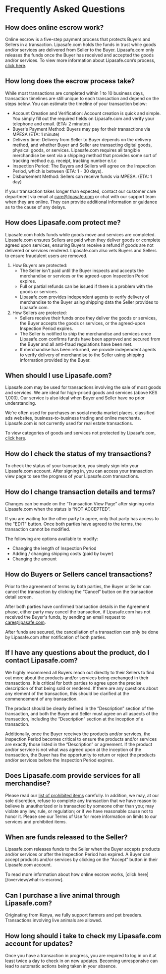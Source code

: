 # Frequently Asked Questions

## How does online escrow work?
Online escrow is a five-step payment process that protects Buyers and Sellers in a transaction. Lipasafe.com holds the funds in trust while goods and/or services are delivered from Seller to the Buyer. Lipasafe.com only releases the funds once the Buyer has received and accepted the goods and/or services. To view more information about Lipasafe.com’s process, [click here](/overview/how-it-works).

## How long does the escrow process take?
While most transactions are completed within 1 to 10 business days, transaction timelines are still unique to each transaction and depend on the steps below. You can estimate the timeline of your transaction below:

* Account Creation and Verification: Account creation is quick and simple. You simply fill out the required fields on Lipasafe.com and verify your telephone and email. (ETA: 2 minutes)
* Buyer's Payment Method: Buyers may pay for their transactions via MPESA  (ETA: 1 minute)
* Delivery time: Delivery from Seller to Buyer depends on the delivery method, and whether Buyer and Seller are transacting digital goods, physical goods, or services. Lipasafe.com requires all tangible merchandise be sent via a shipping method that provides some sort of tracking method e.g. receipt, tracking number e.t.c
* Inspection Period: The Buyers and Sellers will agree on the Inspection Period, which is between (ETA: 1 - 30 days).
* Disbursement Method: Sellers can receive funds via MPESA. (ETA: 1 day)

If your transaction takes longer than expected, contact our customer care department via email at care@lipasafe.com or chat with our support team when they are online. They can provide additional information or guidance as to the cause of any delays.

## How does Lipasafe.com protect me?
Lipasafe.com holds funds while goods move and services are completed. Lipasafe.com ensures Sellers are paid when they deliver goods or complete agreed upon services, ensuring Buyers receive a refund if goods are not delivered or services rendered. Lipasafe.com also vets Buyers and Sellers to ensure fraudulent users are removed.

1. How Buyers are protected:
    * The Seller isn't paid until the Buyer inspects and accepts the merchandise or services or the agreed-upon Inspection Period expires.
    * Full or partial refunds can be issued if there is a problem with the goods or services.
    * Lipasafe.com provides independent agents to verify delivery of merchandise to the Buyer using shipping data the Seller provides to Lipasafe.com.
2. How Sellers are protected:
    * Sellers receive their funds once they deliver the goods or services, the Buyer accepts the goods or services, or the agreed-upon Inspection Period expires.
    * The Seller is notified to ship the merchandise and services once Lipasafe.com confirms funds have been approved and secured from the Buyer and all anti-fraud regulations have been met.
    * If merchandise has been returned, we provide independent agents to verify delivery of merchandise to the Seller using shipping information provided by the Buyer.
    
## When should I use Lipasafe.com?
Lipasafe.com may be used for transactions involving the sale of most goods and services. We are ideal for high-priced goods and services (above KES 1,000). Our service is also ideal when Buyer and Seller have no prior understanding.

We’re often used for purchases on social media market places, classified ads websites, business-to-business trading and online merchants. Lipasafe.com is not currently used for real estate transactions.

To view categories of goods and services not protected by Lipasafe.com, [click here](/legal/prohibited-list).

## How do I check the status of my transactions?
To check the status of your transaction, you simply sign into your Lipasafe.com account. After signing in, you can access your transaction view page to see the progress of your Lipasafe.com transactions.

## How do I change transaction details and terms?
Changes can be made on the “Transaction View Page” after signing onto Lipasafe.com when the status is “NOT ACCEPTED”.

If you are waiting for the other party to agree, only that party has access to the "EDIT" button. Once both parties have agreed to the terms, the transaction cannot be modified.

The following are options available to modify:

* Changing the length of Inspection Period 
* Adding / changing shipping costs (paid by buyer)
* Changing the amount

## How do Buyers or Sellers cancel transactions?
Prior to the agreement of terms by both parties, the Buyer or Seller can cancel the transaction by clicking the “Cancel” button on the transaction detail screen.

After both parties have confirmed transaction details in the Agreement phase, either party may cancel the transaction, if Lipasafe.com has not received the Buyer's funds, by sending an email request to care@lipasafe.com.

After funds are secured, the cancellation of a transaction can only be done by Lipasafe.com after notification of both parties.

## If I have any questions about the product, do I contact Lipasafe.com?
We highly recommend all Buyers reach out directly to their Sellers to find out more about the products and/or services being exchanged in their transactions. It is critical for both parties to agree upon the precise description of that being sold or rendered. If there are any questions about any element of the transaction, this should be clarified at the commencement of any transaction.

The product should be clearly defined in the “Description” section of the transaction, and both the Buyer and Seller must agree on all aspects of the transaction, including the “Description” section at the inception of a transaction.

Additionally, once the Buyer receives the products and/or services, the Inspection Period becomes critical to ensure the products and/or services are exactly those listed in the “Description” or agreement. If the product and/or service is not what was agreed upon at the inception of the transaction, the Buyer has the opportunity to return or reject the products and/or services before the Inspection Period expires.

## Does Lipasafe.com provide services for all merchandise?
Please read our [list of prohibited items](/legal/prohibited-list) carefully. In addition, we may, at our sole discretion, refuse to complete any transaction that we have reason to believe is unauthorized or is transacted by someone other than you; may violate any law, rule, or regulation; or if we have reasonable cause not to honor it. Please see our Terms of Use for more information on limits to our services and prohibited items.

## When are funds released to the Seller?
Lipasafe.com releases funds to the Seller when the Buyer accepts products and/or services or after the Inspection Period has expired. A Buyer can accept products and/or services by clicking on the “Accept” button in their Lipasafe.com account.

To read more information about how online escrow works, [click here][/overview/what-is-escrow].

## Can I purchase a live animal through Lipasafe.com?
Originating from Kenya, we fully support farmers and pet breeders. Transactions involving live animals are allowed.


## How long should i take to check my Lipasafe.com account for updates?
Once you have a transaction in progress, you are required to log in on it at least twice a day to check in on new updates. Becoming unresponsive can lead to automatic actions being taken in your absence.